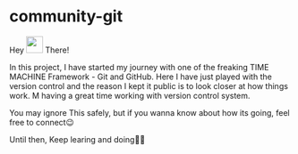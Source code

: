 # community-git
Hey <img src="https://github.com/TheDudeThatCode/TheDudeThatCode/blob/master/Assets/Hi.gif?raw=true" style="width: 30px;"> There!

In this project, I have started my journey with one of the freaking TIME MACHINE Framework - Git and GitHub.
Here I have just played with the version control and the reason I kept it public is to look closer at how things work. M having a great time working with version control system. 

You may ignore This safely, but if you wanna know about how its going, feel free to connect😉

Until then, Keep learing and doing🍻🍻
